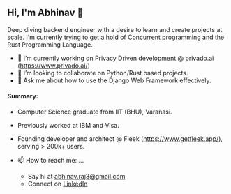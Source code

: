## Hi, I'm Abhinav 👋

Deep diving backend engineer with a desire to learn and create projects at scale. I'm currently trying to get a hold of Concurrent programming and the Rust Programming Language. 

- 🔭 I’m currently working on Privacy Driven development @ privado.ai (https://www.privado.ai/)
- 👯 I’m looking to collaborate on Python/Rust based projects. 
- 💬 Ask me about how to use the Django Web Framework effectively. 

#### Summary:
- Computer Science graduate from IIT (BHU), Varanasi. 
- Previously worked at IBM and Visa. 
- Founding developer and architect @ Fleek (https://www.getfleek.app/), serving > 200k+ users.

- 📫 How to reach me: ...
  - Say hi at [abhinav.raj3@gmail.com](mailto:abhinav.raj3@gmail.com)
  - Connect on [LinkedIn](https://www.linkedin.com/in/abhinavraj98/)

<!--
**abhstabs/abhstabs** is a ✨ _special_ ✨ repository because its `README.md` (this file) appears on your GitHub profile.

Here are some ideas to get you started:

- 🔭 I’m currently working on ...
- 🌱 I’m currently learning ...
- 👯 I’m looking to collaborate on ...
- 🤔 I’m looking for help with ...
- 💬 Ask me about ...

- 😄 Pronouns: ...
- ⚡ Fun fact: ...
-->

